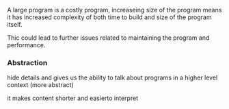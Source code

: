 A large program is a costly program, increaseing size of the program means it has increased complexity of both time to build and size of the program itself.

Thic could lead to further issues related to maintaining the program and performance.



### Abstraction

hide details and gives us the ability to talk about programs in a higher level context (more abstract)

it makes content shorter and easierto interpret